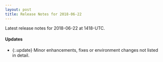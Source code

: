```yaml
---
layout: post
title: Release Notes for 2018-06-22
---
```


Latest release notes for 2018-06-22 at 1418-UTC.

<div class='updates' markdown='1'>

#### Updates

- {:.update} Minor enhancements, fixes or environment changes not listed in detail.

</div>


